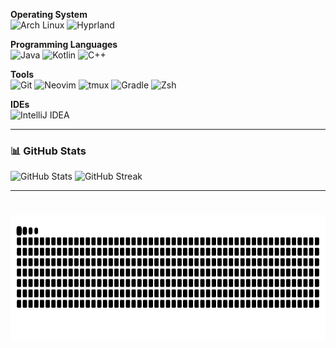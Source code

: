 **Operating System**  
![Arch Linux](https://img.shields.io/badge/Arch%20Linux-1793D1?style=for-the-badge&logo=arch-linux&logoColor=white)  ![Hyprland](https://img.shields.io/badge/Hyprland-00B0B9?style=for-the-badge&logo=hyprland&logoColor=white)

**Programming Languages**  
![Java](https://img.shields.io/badge/Java-FF8C00?style=for-the-badge&logo=java&logoColor=white)  ![Kotlin](https://img.shields.io/badge/Kotlin-7F52FF?style=for-the-badge&logo=kotlin&logoColor=white)  ![C++](https://img.shields.io/badge/C++-00599C?style=for-the-badge&logo=cplusplus&logoColor=white)

**Tools**  
![Git](https://img.shields.io/badge/Git-F05032?style=for-the-badge&logo=git&logoColor=white)  ![Neovim](https://img.shields.io/badge/Neovim-3E4C59?style=for-the-badge&logo=neovim&logoColor=white)  ![tmux](https://img.shields.io/badge/tmux-1BB91F?style=for-the-badge&logo=tmux&logoColor=white)  ![Gradle](https://img.shields.io/badge/Gradle-02313B?style=for-the-badge&logo=gradle&logoColor=white)  ![Zsh](https://img.shields.io/badge/Zsh-FF8700?style=for-the-badge&logo=gnu-bash&logoColor=white)

**IDEs**  
![IntelliJ IDEA](https://img.shields.io/badge/IntelliJ%20IDEA-000000?style=for-the-badge&logo=intellij-idea&logoColor=white)

---

### 📊 GitHub Stats  

<div align="left">
  <img src="https://github-readme-stats.vercel.app/api?username=minustenchan&show_icons=true&theme=transparent&include_all_commits=true&ring_color=94e2d5&title_color=94e2d5&icon_color=cba6f7&text_color=cdd6f3&hide_border=true" alt="GitHub Stats" height="165">
  <img src="https://github-readme-stats.vercel.app/api/top-langs?username=minustenchan&langs_count=8&card_width=260&theme=transparent&include_all_commits=true&ring_color=cba6f7&title_color=94e2d5&icon_color=cba6f7&text_color=cdd6f4&hide_border=true" alt="GitHub Streak" height="165">
</div>

---

#

<div align="left">
  <img src ="https://github.com/minustenchan/minustenchan/blob/output/snake.svg" height="200" width="1920" alt="snake"/>
</div>
